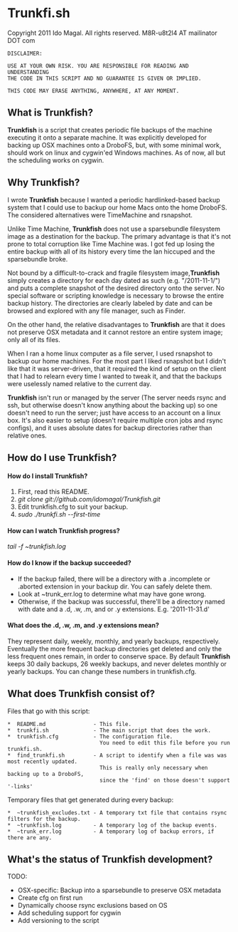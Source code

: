 # Trunkfi.sh

Copyright 2011 Ido Magal. All rights reserved. M8R-u8t2l4 AT mailinator DOT com


    DISCLAIMER:

    USE AT YOUR OWN RISK. YOU ARE RESPONSIBLE FOR READING AND UNDERSTANDING
    THE CODE IN THIS SCRIPT AND NO GUARANTEE IS GIVEN OR IMPLIED.   
     
    THIS CODE MAY ERASE ANYTHING, ANYWHERE, AT ANY MOMENT.


## What is Trunkfish?

__Trunkfish__ is a script that creates periodic file backups of the machine executing it onto a separate machine. It was explicitly developed for backing up OSX machines onto a DroboFS, but, with some minimal work, should work on linux and cygwin'ed Windows machines. As of now, all but the scheduling works on cygwin. 


## Why Trunkfish?

I wrote __Trunkfish__ because I wanted a periodic hardlinked-based backup system that I could use to backup our home Macs onto the home DroboFS. The considered alternatives were TimeMachine and rsnapshot.

Unlike Time Machine, __Trunkfish__ does not use a sparsebundle filesystem image as a destination for the backup. The primary advantage is that it's not prone to total corruption like Time Machine was. I got fed up losing the entire backup with all of its history every time the lan hiccuped and the sparsebundle broke.

Not bound by a difficult-to-crack and fragile filesystem image,__Trunkfish__ simply creates a directory for each day dated as such (e.g. "/2011-11-1/") and puts a complete snapshot of the desired directory onto the server. No special software or scripting knowledge is necessary to browse the entire backup history. The directories are clearly labeled by date and can be browsed and explored with any file manager, such as Finder.

On the other hand, the relative disadvantages to __Trunkfish__ are that it does not preserve OSX metadata and it cannot restore an entire system image; only all of its files.

When I ran a home linux computer as a file server, I used rsnapshot to backup our home machines. For the most part I liked rsnapshot but I didn't like that it was server-driven, that it required the kind of setup on the client that I had to relearn every time I wanted to tweak it, and that the backups were uselessly named relative to the current day.

__Trunkfish__ isn't run or managed by the server (The server needs rsync and ssh, but otherwise doesn't know anything about the backing up) so one doesn't need to run the server; just have access to an account on a linux box. It's also easier to setup (doesn't require multiple cron jobs and rsync configs), and it uses absolute dates for backup directories rather than relative ones.


## How do I use Trunkfish?


#### How do I install Trunkfish?

  1. First, read this README.
  2. _git clone git://github.com/idomagal/Trunkfish.git_
  3. Edit trunkfish.cfg to suit your backup.
  4. _sudo ./trunkfi.sh --first-time_

#### How can I watch Trunkfish progress?

_tail -f ~trunkfish.log_

#### How do I know if the backup succeeded?

  * If the backup failed, there will be a directory with a .incomplete or .aborted extension in your backup dir. You can safely delete them.
  * Look at ~trunk_err.log to determine what may have gone wrong.
  * Otherwise, if the backup was successful, there'll be a directory named with date and a .d, .w, .m, and or .y extensions. E.g. '2011-11-31.d'

#### What does the .d, .w, .m, and .y extensions mean?

They represent daily, weekly, monthly, and yearly backups, respectively. Eventually the more frequent backup directories get deleted and only the less frequent ones remain, in order to conserve space. By default __Trunkfish__ keeps 30 daily backups, 26 weekly backups, and never deletes monthly or yearly backups. You can change these numbers in trunkfish.cfg.

## What does Trunkfish consist of?

Files that go with this script:


    *  README.md               - This file.
    *  trunkfi.sh              - The main script that does the work.
    *  trunkfish.cfg           - The configuration file.
                                 You need to edit this file before you run trunkfi.sh.
    *  find_trunkfi.sh         - A script to identify when a file was was most recently updated.
                                 This is really only necessary when backing up to a DroboFS,
                                 since the 'find' on those doesn't support '-links'


Temporary files that get generated during every backup:

    *  ~trunkfish_excludes.txt - A temporary txt file that contains rsync filters for the backup.
    *  ~trunkfish.log          - A temporary log of the backup events.
    *  ~trunk_err.log          - A temporary log of backup errors, if there are any.


## What's the status of Trunkfish development?

TODO:
  
* OSX-specific: Backup into a sparsebundle to preserve OSX metadata
* Create cfg on first run
* Dynamically choose rsync exclusions based on OS
* Add scheduling support for cygwin
* Add versioning to the script

